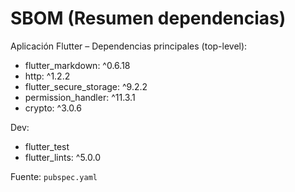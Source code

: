 # SBOM (Resumen dependencias)

Aplicación Flutter – Dependencias principales (top-level):

- flutter_markdown: ^0.6.18
- http: ^1.2.2
- flutter_secure_storage: ^9.2.2
- permission_handler: ^11.3.1
- crypto: ^3.0.6

Dev:
- flutter_test
- flutter_lints: ^5.0.0

Fuente: `pubspec.yaml`

